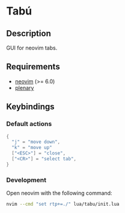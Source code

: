 # Tabú

## Description

GUI for neovim tabs.

## Requirements

- [neovim](https://github.com/neovim/neovim) (>= 6.0)
- [plenary](https://github.com/nvim-lua/plenary.nvim)

## Keybindings

### Default actions

```lua
{
  "j" = "move down",
  "k" = "move up"
  ["<ESC>"] = "close",
  ["<CR>"] = "select tab",
}
```

### Development

Open neovim with the following command:
```sh
nvim --cmd "set rtp+=./" lua/tabu/init.lua
```

